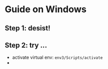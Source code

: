 # Guide on Windows

## Step 1: desist!

## Step 2: try ...
- activate virtual env: `env3/Scripts/activate`
- 
